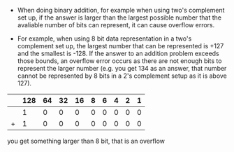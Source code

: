 - When doing binary addition, for example when using two's complement set up, if the answer is larger than the largest possible number that the avaliable number of bits can represent, it can cause overflow errors.

- For example, when using 8 bit data representation in a two's complement set up, the largest number that can be represented is +127 and the smallest is -128. If the answer to an addition problem exceeds those bounds, an overflow error occurs as there are not enough bits to represent the larger number (e.g. you get 134 as an answer, that number cannot be represented by 8 bits in a 2's complement setup as it is above 127).

|     | 128 | 64  | 32  | 16  | 8   | 6   | 4   | 2   | 1   |
| --- | --- | --- | --- | --- | --- | --- | --- | --- | --- |
|     | 1   | 0   | 0   | 0   | 0   | 0   | 0   | 0   | 0   |
|   +  | 1   | 0   | 0   | 0   | 0   | 0   | 0   | 0   | 0   |

you get something larger than 8 bit, that is an overflow